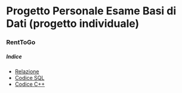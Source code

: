 # Progetto Personale Esame Basi di Dati (progetto individuale)
### RentToGo
##### Indice
- [Relazione](https://github.com/Alyoninthecity/DBNoleggioVeicoli_UNIPD/blob/main/RelazioneNoleggioVeicolo.pdf)
- [Codice SQL](https://github.com/Alyoninthecity/DBNoleggioVeicoli_UNIPD/blob/main/noleggioVeicolo.sql)
- [Codice C++](https://github.com/Alyoninthecity/DBNoleggioVeicoli_UNIPD/blob/main/noleggioVeicolo.cpp)
